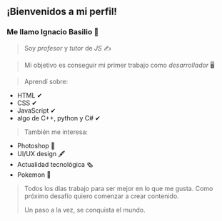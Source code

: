 ## ¡Bienvenidos a mi perfil! 
### Me llamo Ignacio Basilio 🖖

> Soy *profesor* y *tutor* de *JS* ✍

> Mi objetivo es conseguir mi primer trabajo como *desarrollador* 🖥

> Aprendí sobre:

* HTML ✔
* CSS ✔
* JavaScript ✔
* algo de C++, python y C# ✔

> También me interesa:

* Photoshop 📸 
* UI/UX design 🖋
* Actualidad tecnológica 🗞
* Pokemon 💖

> Todos los días trabajo para ser mejor en lo que me gusta. Como próximo desafío quiero comenzar a crear contenido. 
> 
> Un paso a la vez, se conquista el mundo. 
